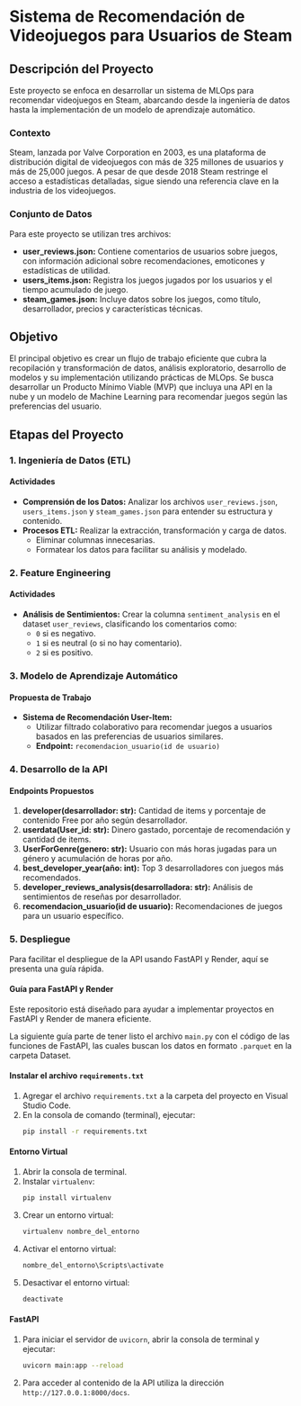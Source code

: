 # Sistema de Recomendación de Videojuegos para Usuarios de Steam

## Descripción del Proyecto

Este proyecto se enfoca en desarrollar un sistema de MLOps para recomendar videojuegos en Steam, abarcando desde la ingeniería de datos hasta la implementación de un modelo de aprendizaje automático.

### Contexto

Steam, lanzada por Valve Corporation en 2003, es una plataforma de distribución digital de videojuegos con más de 325 millones de usuarios y más de 25,000 juegos. A pesar de que desde 2018 Steam restringe el acceso a estadísticas detalladas, sigue siendo una referencia clave en la industria de los videojuegos.

### Conjunto de Datos

Para este proyecto se utilizan tres archivos:

- **user_reviews.json:** Contiene comentarios de usuarios sobre juegos, con información adicional sobre recomendaciones, emoticones y estadísticas de utilidad.
- **users_items.json:** Registra los juegos jugados por los usuarios y el tiempo acumulado de juego.
- **steam_games.json:** Incluye datos sobre los juegos, como título, desarrollador, precios y características técnicas.

## Objetivo

El principal objetivo es crear un flujo de trabajo eficiente que cubra la recopilación y transformación de datos, análisis exploratorio, desarrollo de modelos y su implementación utilizando prácticas de MLOps. Se busca desarrollar un Producto Mínimo Viable (MVP) que incluya una API en la nube y un modelo de Machine Learning para recomendar juegos según las preferencias del usuario.

## Etapas del Proyecto

### 1. Ingeniería de Datos (ETL)

#### Actividades
- **Comprensión de los Datos:** Analizar los archivos `user_reviews.json`, `users_items.json` y `steam_games.json` para entender su estructura y contenido.
- **Procesos ETL:** Realizar la extracción, transformación y carga de datos.
  - Eliminar columnas innecesarias.
  - Formatear los datos para facilitar su análisis y modelado.

### 2. Feature Engineering

#### Actividades
- **Análisis de Sentimientos:** Crear la columna `sentiment_analysis` en el dataset `user_reviews`, clasificando los comentarios como:
  - `0` si es negativo.
  - `1` si es neutral (o si no hay comentario).
  - `2` si es positivo.

### 3. Modelo de Aprendizaje Automático

#### Propuesta de Trabajo
- **Sistema de Recomendación User-Item:**
  - Utilizar filtrado colaborativo para recomendar juegos a usuarios basados en las preferencias de usuarios similares.
  - **Endpoint:** `recomendacion_usuario(id de usuario)`

### 4. Desarrollo de la API

#### Endpoints Propuestos
1. **developer(desarrollador: str):** Cantidad de items y porcentaje de contenido Free por año según desarrollador.
2. **userdata(User_id: str):** Dinero gastado, porcentaje de recomendación y cantidad de items.
3. **UserForGenre(genero: str):** Usuario con más horas jugadas para un género y acumulación de horas por año.
4. **best_developer_year(año: int):** Top 3 desarrolladores con juegos más recomendados.
5. **developer_reviews_analysis(desarrolladora: str):** Análisis de sentimientos de reseñas por desarrollador.
6. **recomendacion_usuario(id de usuario):** Recomendaciones de juegos para un usuario específico.

### 5. Despliegue

Para facilitar el despliegue de la API usando FastAPI y Render, aquí se presenta una guía rápida.

#### Guía para FastAPI y Render

Este repositorio está diseñado para ayudar a implementar proyectos en FastAPI y Render de manera eficiente.

La siguiente guía parte de tener listo el archivo `main.py` con el código de las funciones de FastAPI, las cuales buscan los datos en formato `.parquet` en la carpeta Dataset.

#### Instalar el archivo `requirements.txt`

1. Agregar el archivo `requirements.txt` a la carpeta del proyecto en Visual Studio Code.
2. En la consola de comando (terminal), ejecutar:
   ```bash
   pip install -r requirements.txt
   ```

#### Entorno Virtual

1. Abrir la consola de terminal.
2. Instalar `virtualenv`:
   ```bash
   pip install virtualenv
   ```
3. Crear un entorno virtual:
   ```bash
   virtualenv nombre_del_entorno
   ```
4. Activar el entorno virtual:
   ```bash
   nombre_del_entorno\Scripts\activate
   ```
5. Desactivar el entorno virtual:
   ```bash
   deactivate
   ```

#### FastAPI

1. Para iniciar el servidor de `uvicorn`, abrir la consola de terminal y ejecutar:
   ```bash
   uvicorn main:app --reload
   ```
2. Para acceder al contenido de la API utiliza la dirección `http://127.0.0.1:8000/docs`.
